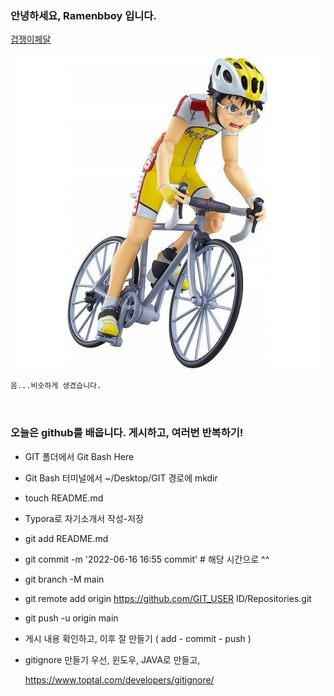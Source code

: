 ### 안녕하세요, Ramenbboy 입니다.

[겁쟁이페달](http://image.auction.co.kr/itemimage/1a/56/11/1a56111086.jpg)

![](README-images/1a56111086.jpg)

```자기소개 페이지 작성하기'''
음...비슷하게 생겼습니다. 



```

### 오늘은 github를 배웁니다.  게시하고, 여러번 반복하기!  

* GIT 폴더에서 Git Bash Here

* Git Bash 터미널에서 ~/Desktop/GIT 경로에 mkdir <username> 

* touch README.md 

* Typora로 자기소개서 작성-저장 

* git add README.md

* git commit -m '2022-06-16 16:55 commit'  # 해당 시간으로 ^^ 

* git branch -M main 

* git remote add origin https://github.com/GIT_USER ID/Repositories.git

* git push -u origin main

* 게시 내용 확인하고, 이후 잘 만들기 ( add - commit - push )

* gitignore 만들기 우선, 윈도우, JAVA로 만들고, 

  https://www.toptal.com/developers/gitignore/

